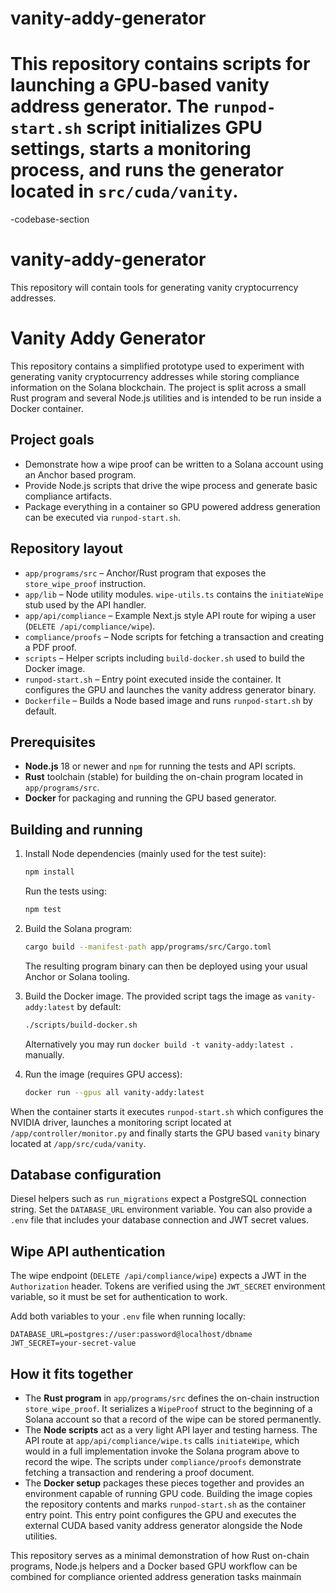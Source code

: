 
# vanity-addy-generator

This repository contains scripts for launching a GPU-based vanity address generator.
The `runpod-start.sh` script initializes GPU settings, starts a monitoring process,
and runs the generator located in `src/cuda/vanity`.
=======
-codebase-section
# vanity-addy-generator

This repository will contain tools for generating vanity cryptocurrency addresses.
# Vanity Addy Generator

This repository contains a simplified prototype used to experiment with generating vanity cryptocurrency addresses while storing compliance information on the Solana blockchain.  The project is split across a small Rust program and several Node.js utilities and is intended to be run inside a Docker container.

## Project goals

- Demonstrate how a wipe proof can be written to a Solana account using an Anchor based program.
- Provide Node.js scripts that drive the wipe process and generate basic compliance artifacts.
- Package everything in a container so GPU powered address generation can be executed via `runpod-start.sh`.

## Repository layout

- `app/programs/src` – Anchor/Rust program that exposes the `store_wipe_proof` instruction.
- `app/lib` – Node utility modules. `wipe-utils.ts` contains the `initiateWipe` stub used by the API handler.
- `app/api/compliance` – Example Next.js style API route for wiping a user (`DELETE /api/compliance/wipe`).
- `compliance/proofs` – Node scripts for fetching a transaction and creating a PDF proof.
- `scripts` – Helper scripts including `build-docker.sh` used to build the Docker image.
- `runpod-start.sh` – Entry point executed inside the container. It configures the GPU and launches the vanity address generator binary.
- `Dockerfile` – Builds a Node based image and runs `runpod-start.sh` by default.

## Prerequisites

- **Node.js** 18 or newer and `npm` for running the tests and API scripts.
- **Rust** toolchain (stable) for building the on-chain program located in `app/programs/src`.
- **Docker** for packaging and running the GPU based generator.

## Building and running

1. Install Node dependencies (mainly used for the test suite):

   ```bash
   npm install
   ```

   Run the tests using:

   ```bash
   npm test
   ```

2. Build the Solana program:

   ```bash
   cargo build --manifest-path app/programs/src/Cargo.toml
   ```

   The resulting program binary can then be deployed using your usual Anchor or Solana tooling.

3. Build the Docker image. The provided script tags the image as `vanity-addy:latest` by default:

   ```bash
   ./scripts/build-docker.sh
   ```

   Alternatively you may run `docker build -t vanity-addy:latest .` manually.

4. Run the image (requires GPU access):

   ```bash
   docker run --gpus all vanity-addy:latest
   ```

  When the container starts it executes `runpod-start.sh` which configures the NVIDIA driver, launches a monitoring script located at `/app/controller/monitor.py` and finally starts the GPU based `vanity` binary located at `/app/src/cuda/vanity`.

## Database configuration

Diesel helpers such as `run_migrations` expect a PostgreSQL connection string.
Set the `DATABASE_URL` environment variable. You can also provide a `.env`
file that includes your database connection and JWT secret values.

## Wipe API authentication

The wipe endpoint (`DELETE /api/compliance/wipe`) expects a JWT in the
`Authorization` header. Tokens are verified using the `JWT_SECRET`
environment variable, so it must be set for authentication to work.

Add both variables to your `.env` file when running locally:

```
DATABASE_URL=postgres://user:password@localhost/dbname
JWT_SECRET=your-secret-value
```

## How it fits together

- The **Rust program** in `app/programs/src` defines the on-chain instruction `store_wipe_proof`.  It serializes a `WipeProof` struct to the beginning of a Solana account so that a record of the wipe can be stored permanently.
- The **Node scripts** act as a very light API layer and testing harness.  The API route at `app/api/compliance/wipe.ts` calls `initiateWipe`, which would in a full implementation invoke the Solana program above to record the wipe.  The scripts under `compliance/proofs` demonstrate fetching a transaction and rendering a proof document.
- The **Docker setup** packages these pieces together and provides an environment capable of running GPU code.  Building the image copies the repository contents and marks `runpod-start.sh` as the container entry point.  This entry point configures the GPU and executes the external CUDA based vanity address generator alongside the Node utilities.

This repository serves as a minimal demonstration of how Rust on-chain programs, Node.js helpers and a Docker based GPU workflow can be combined for compliance oriented address generation tasks mainmain
